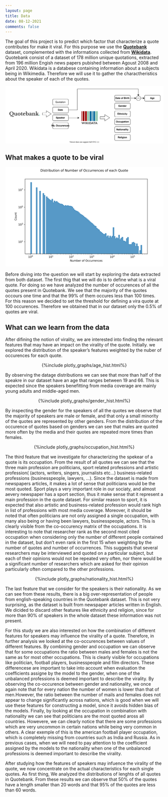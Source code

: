 ```yaml
---
layout: page
title: Data
date: 08-12-2021
comments: false
---
```



The goal of this project is to predict which factor that characterize a quote contributes for make it viral. For this purpose we use the <a href="https://zenodo.org/record/4277311"><b>Quotebank</b></a> dataset, complemented with the informations collected from <a href="https://www.wikidata.org/wiki/Wikidata:Main_Page"><b>Wikidata</b></a>. Quotebank consist of a dataset of 178 million unique quotations, extracted from 196 million Engish news papers pubished between Agoust 2008 and April 2020. Wikidata is a databese containing information about a subjects being in Wikimedia. Therefore we will use it to gather the charactheristics about the speaker of each of the quotes.

<img src="../assets/img/plots_data/raw_data.svg">

## What makes a quote to be viral

<img src="../assets/img/plots_data/occ_hist.svg">

Before diving into the question we will start by exploring the data extracted from both dataset. The first thig that we will do is to define what is a viral quote. For doing so we have analyzed the number of occurences of all the quotes present in Quotebank. We see that the majority of the quotes occours one time and that the 99% of them occures less than 100 times. For this reason we decided to set the threshold for defining a vira quote at 100 occurences. Therefore we obtained that in our dataset only the 0.5% of quotes are viral.

## What can we learn from the data

After difining the notion of virality, we are interested into finding the relevant features that may have an impact on the virality of the quote. Initially. we explored the distribution of the speaker’s features weighted by the nuber of occurences for each quote.

<div align="center"> {%include plotly_graphs/age_hist.html%}</div>

By observing the datage distributions we can see that more than half of the speakre in our dataset have an age that ranges between 19 and 66. This is expected since the speakers benefitting from media coverage are mainly young adults and middle-aged men.

<div align="center"> {%include plotly_graphs/gender_hist.html%}</div>

By inspecting the gender for the speakers of all the quotes we observe that the majority of speakers are male or female, and that only a small minority of the quotes are represented by other genders. From the distribution of the occurence of quotes based on genders we can see that males are quoted more often by the media and their quotes are repeated more times than females.

<div align="center"> {%include plotly_graphs/occupation_hist.html%}</div>

The third feature that we investigate for characterizing the spekear of a quote is its occupation. From the result of all quotes we can see that the three main profession are politicians, sport related professions and artistic profession( (actors, writers, singers, journalists etc…) business-related professions (businesspeople, lawyers, …). Since the dataset is made from newspapers articles, it makes a lot of sense that politicians would be the most quoted. Sport plays a very important role in our sociaty, and almost aevery newspaper has a sport section, thus it make sense that it represent a main profession in the quote dataset. For similar reason to sport, it is expected that also artistic and business-related profession would rank high in list of professions with most media coverage. Moreover, it should be noted that often politicians are not only assigned a single occupation, with many also being or having been lawyers, businesspeople, actors. This is clearly visible from the co-occurency matrix of the occupations. It is interesting to note that researcher rank as the second most cited occupation when considering only the number of different people contained in the dataset, but don’t even rank in the first 15 when weighting by the number of quotes and number of occurrences. This suggests that several researchers may be interviewed and quoted on a particular subject, but each of their opinions would not be repeated very often, nor there would be a significant number of researchers which are asked for their opinion particularly often compared to the other professions.

<div align="center"> {%include plotly_graphs/nationality_hist.html%}</div>

The last feature that we consider for the speakers is their nationality. As we can see from these results, there is a big over-representation of people from english-speaking countries in the Quotebank dataset. This is not very surprising, as the dataset is built from newspaper articles written in English. We dicided to discard other features like ethnicity and religion, since for more than 90% of speakers in the whole dataset these information was not present.

For this study we are also interested on how the combination of different features for speakers may influence the virality of a quote. Therefore, in further analysis we looked at the co-occurences between values of different features. By combining gender and occupation we can observe that for some occupations the ratio between males and females is not the same as for most other occupations. This is clearly visible for occupations like politician, football players, businesspeople and film directors. These differencese are important to take into account when evaluation the coefficients assigne by the model to the gender, when one of the unbalanced professions is deemed important to describe the virality. By observing the co-occurence between gender and nationality, we once again note that for every nation the number of women is lower than that of men.However, the ratio between the number of mails and females does not appear to change significantly across nations, which is good when we will use these features for constructing a model, since it avoids hidden bias of the models. 
Finally, by looking at the occupation in combination with nationality we can see that politicians are the most quoted aross all countries. Howevere, we can clearly notice that there are some professions which are very uncommon in certain nations while being very common in others. A clear exemple of this is the american football player occupation, which is completely missing from countries such as India and Russia. As in previous cases, when we will need to pay attention to the coefficient assigned by the models to the nationality when one of the unbalanced professions is deemed important to describe the virality.

After studying how the features of speakers may infuence the virality of the quote, we now concentrate on the actual characteristics for each single quotes. As first thing, We analyzed the distributions of lenghts of all quotes in Quotebank. From these results we can observe that 50% of the quotes have a length smaller than 20 words and that 95% of the quotes are less than 60 words.
